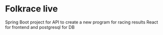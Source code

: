 # Folkrace live
Spring Boot project for API to create a new program for racing results
React for frontend and postgresql for DB

